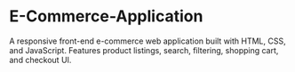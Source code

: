 # E-Commerce-Application
A responsive front-end e-commerce web application built with HTML, CSS, and JavaScript. Features product listings, search, filtering, shopping cart, and checkout UI.
